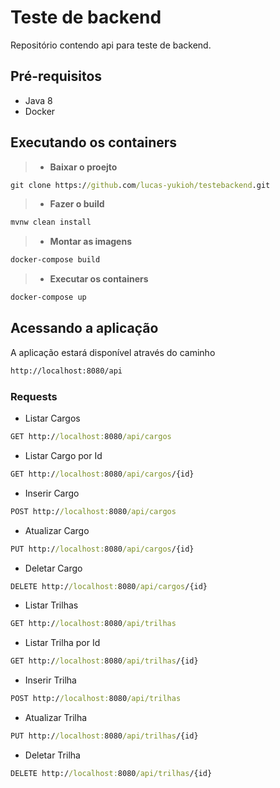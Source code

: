 # Teste de backend
Repositório contendo api para teste de backend.

## Pré-requisitos
- Java 8
- Docker

## Executando os containers

> - **Baixar o proejto**
```cmd
git clone https://github.com/lucas-yukioh/testebackend.git
```
> - **Fazer o build**
```cmd
mvnw clean install
```
> - **Montar as imagens**
```cmd
docker-compose build
```
> - **Executar os containers**
```cmd
docker-compose up
```

## Acessando a aplicação
A aplicação estará disponível através do caminho
```cmd
http://localhost:8080/api
```

### Requests

- Listar Cargos
```cmd
GET http://localhost:8080/api/cargos
```
- Listar Cargo por Id
```cmd
GET http://localhost:8080/api/cargos/{id}
```
- Inserir Cargo
```cmd
POST http://localhost:8080/api/cargos
```
- Atualizar Cargo
```cmd
PUT http://localhost:8080/api/cargos/{id}
```
- Deletar Cargo
```cmd
DELETE http://localhost:8080/api/cargos/{id}
```

- Listar Trilhas
```cmd
GET http://localhost:8080/api/trilhas
```
- Listar Trilha por Id
```cmd
GET http://localhost:8080/api/trilhas/{id}
```
- Inserir Trilha
```cmd
POST http://localhost:8080/api/trilhas
```
- Atualizar Trilha
```cmd
PUT http://localhost:8080/api/trilhas/{id}
```
- Deletar Trilha
```cmd
DELETE http://localhost:8080/api/trilhas/{id}
```

